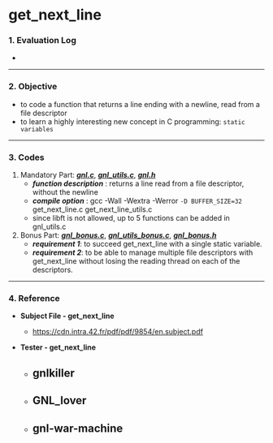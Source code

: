 # get_next_line

### 1. Evaluation Log

- 

------

### 2. Objective

- to code a function that returns a line ending with a newline, read from a file descriptor
- to learn a highly interesting new concept in C programming: `static variables`

------

### 3. Codes

1. Mandatory Part: [***gnl.c***](https://github.com/365kim/42_cursus/blob/master/2_get_next_line/get_next_line.c), [***gnl_utils.c***](https://github.com/365kim/42_cursus/blob/master/2_get_next_line/get_next_line_utils.c), [***gnl.h***](https://github.com/365kim/42_cursus/blob/master/2_get_next_line/get_next_line.h)
   - ***function description*** : returns a line read from a file descriptor, without the newline
   - ***compile option*** : gcc -Wall -Wextra -Werror `-D BUFFER_SIZE=32` get_next_line.c get_next_line_utils.c
   - since libft is not allowed, up to 5 functions can be added in gnl_utils.c
2. Bonus Part: [***gnl_bonus.c***](https://github.com/365kim/42_cursus/blob/master/2_get_next_line/get_next_line_bonus.c), [***gnl_utils_bonus.c***](https://github.com/365kim/42_cursus/blob/master/2_get_next_line/get_next_line_utils_bonus.c), [***gnl_bonus.h***](https://github.com/365kim/42_cursus/blob/master/2_get_next_line/get_next_line_bonus.h)
   - ***requirement 1***: to succeed get_next_line with a single static variable.
   - ***requirement 2***: to be able to manage multiple file descriptors with get_next_line without losing the reading thread on each of the descriptors.

---

### 4. Reference

- **Subject File - get_next_line**
  - https://cdn.intra.42.fr/pdf/pdf/9854/en.subject.pdf

- **Tester - get_next_line**
  - gnlkiller
    - 
  - GNL_lover
    - 
  - gnl-war-machine
    - 